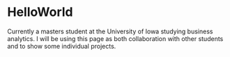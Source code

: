 # HelloWorld
Currently a masters student at the University of Iowa studying business analytics. I will be using this page as both collaboration with other students and to show some individual projects.
